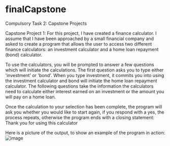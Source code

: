 # finalCapstone
Compulsory Task 2: Capstone Projects

Capstone Project 1:
For this project, I have created a finance calculator. I assume that I have been approached by a small financial company and asked to create a program that allows the user to access two different finance calculators: an investment calculator and a home loan repayment (bond) calculator.


To use the calculators, you will be prompted to answer a few questions which will initiate the calculations. The first question asks you to type either 'investment' or 'bond'. When you type investment, it commits you into using the investment calculator and bond will initiate the home loan repayment calculator. The following questions take the information the calculators need to calculate either interest earned on an investment or the amount you will pay on a home loan.

Once the calculation to your selection has been complete, the program will ask you whether you would like to start again, if you respond with a yes, the process repeats, otherwise the program ends with a closing statement: Thank you for using this calculator

Here is a picture of the output, to show an example of the program in action:
![image](https://github.com/R88N/finalCapstone/assets/129325193/13387dd0-be1d-4d53-8f64-905037953dc0)
